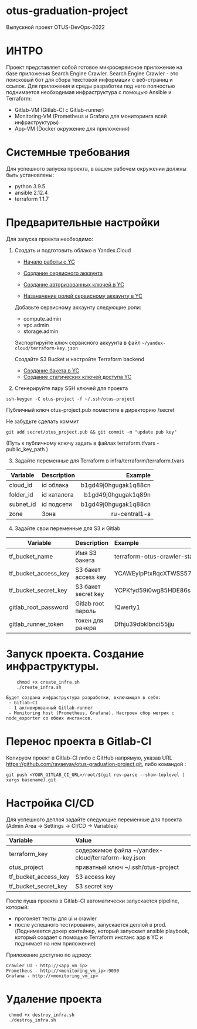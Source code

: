 # otus-graduation-project
Выпускной проект OTUS-DevOps-2022

# ИНТРО

Проект представляет собой готовое микросервисное приложение на базе приложения Search Engine Crawler.
Search Engine Crawler - это поисковый бот для сбора текстовой информации с веб-страниц и ссылок.
Для приложения и среды разработки под него полностью поднимается необходимая инфраструктура с помощью Ansible и Terraform:
 - Gitlab-VM (Gitlab-CI c Gitlab-runner)
 - Monitoring-VM (Prometheus и Grafana для мониторинга всей инфраструктуры)
 - App-VM (Docker окружение для приложения)

# Системные требования

Для успешного запуска проекта, в вашем рабочем окружении должны быть установлены:

- python 3.9.5
- ansible 2.12.4
- terraform 1.1.7

# Предварительные настройки

 Для запуска проекта необходимо:
  1. Cоздать и подготовить облако в Yandex.Cloud
  
     - [Начало работы с YC](https://cloud.yandex.ru/docs/overview/quickstart)
     
     - [Создание сервисного аккаунта](https://cloud.yandex.ru/docs/iam/operations/sa/create)

     - [Создание авторизованных ключей в YC](https://cloud.yandex.ru/docs/iam/operations/authorized-key/create)
     
     - [Назаначение ролей сервисному аккаунту в YC](https://cloud.yandex.ru/docs/iam/operations/sa/assign-role-for-sa)
     
     Добавьте сервисному аккаунту следующие роли:
     - compute.admin
     - vpc.admin
     - storage.admin
     
     Экспортируйте ключ сервисного аккуунта в файл  ``` ~/yandex-cloud/terraform-key.json ```
     
     Создайте S3 Bucket и настройте Terraform backend
       - [Создание бакета в YC](https://cloud.yandex.ru/docs/storage/operations/buckets/create)
       - [Создание статических ключей доступа YC](https://cloud.yandex.ru/docs/iam/operations/sa/create-access-key)

  2. Сгенерируйте пару SSH ключей для проекта
   `````
   ssh-keygen -C otus-project -f ~/.ssh/otus-project
   `````
   Публичный ключ otus-project.pub поместите в директорию /secret
   
   Не забудьте сделать коммит
   ````
   git add secret/otus_project.pub && git commit -m "update pub key"
   ````
  
  (Путь к публичному ключу задать в файлах terraform.tfvars - public_key_path )
  
  3. Задайте переменные для Terraform в infra/terraform/terraform.tvars
  
| Variable      | Description   | Example             |
| ------------- |:------------- | -------------------:|
| cloud_id      |id облака      |b1gd49j0hgugak1q88cn |
| folder_id     |id каталога    |b1gd49j0hgugak1q89n  |
| subnet_id     |id подсети     |b1gd49j0hgugak1q88cn |
| zone          |Зона           | ru-central1-a       |

  4. Задайте свои переменные для S3 и Gitlab
 
 | Variable             | Description           | Example                                 |
 | -------------------- |:--------------------- |:-------------------------------------   |
 | tf_bucket_name       |Имя S3 бакета          |terraform-otus-crawler-state             |
 | tf_bucket_access_key |S3 бакет access key    |YCAWEylpPtxRqcXTWSS57Ssw2                |
 | tf_bucket_secret_key |S3 бакет secret key    |YCPKfyd59i0wg85HDE86s8tr7s+pwL9GPXVBYeF5 |
 | gitlab_root_password |Gitlab root пароль     |!Qwerty1                                 |
 | gitlab_runner_token  |токен для ранера       |Dfhju39dbklbnci55jju                     |
 

# Запуск проекта. Создание инфраструктуры.
```
    chmod +x create_infra.sh
    ./create_infra.sh
```

    Будет создана инфраструктура разработки, включающая в себя:
     - Gitlab-CI
     - 1 активированный Gitlab-runner
     - Monitoring host (Prometheus, Grafana). Настроен сбор метрик с node_exporter со обоих инстансов.
     

# Перенос проекта в Gitlab-CI

Копируем проект в Gitlab-CI либо с GitHub напрямую, указав URL https://github.com/ravaevay/otus-graduation-project.git, либо командой :
``` 
git push <YOUR_GITLAB_CI_URL>/root/$(git rev-parse --show-toplevel | xargs basename).git
```

# Настройка CI/CD

Для успешного деплоя задайте следующие переменные для проекта (Admin Area -> Settings -> CI/CD -> Variables)

   | Variable             | Value                                             | 
   | :-------------       |:-------------                                     |
   | terraform_key        |содержимое файла ~/yandex-cloud/terraform-key.json |
   | otus_project         |приватный ключ ~/.ssh/otus-project                 |
   | tf_bucket_access_key |S3 access key                                      |
   | tf_bucket_secret_key |S3 secret key                                      |

После пуша проекта в Gitlab-CI автоматически запускается pipeline, который:
 - прогоняет тесты для ui и crawler
 - после успешного тестирования, запускается деплой в prod. (Поднимается докер контейнер, который запускает ansible playbook, который создает с помощью Terraform инстанс app в YC и поднимает на нем приложение)
 
 Приложение доступно по адресу:
 ```
 Crawler UI - http://<app_vm_ip>
 Prometheus - http://<monitoring_vm_ip>:9090
 Grafana - http://<monitoring_vm_ip>
 ```
# Удаление проекта

 ```
  chmod +x destroy_infra.sh
  ./destroy_infra.sh
 ```